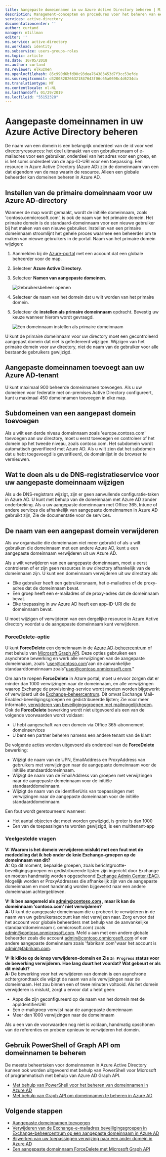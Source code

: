 ```yaml
---
title: Aangepaste domeinnamen in uw Azure Active Directory beheren | Microsoft Docs
description: Management-concepten en procedures voor het beheren van een domeinnaam in Azure Active Directory
services: active-directory
documentationcenter: ''
author: curtand
manager: mtillman
editor: ''
ms.service: active-directory
ms.workload: identity
ms.subservice: users-groups-roles
ms.topic: article
ms.date: 10/05/2018
ms.author: curtand
ms.reviewer: elkuzmen
ms.openlocfilehash: 85c990d6bfd90c93dea764383453d7f3cc53efde
ms.sourcegitcommit: d3200828266321847643f06c65a0698c4d6234da
ms.translationtype: MT
ms.contentlocale: nl-NL
ms.lasthandoff: 01/29/2019
ms.locfileid: "55152328"
---
```

# <a name="managing-custom-domain-names-in-your-azure-active-directory"></a>Aangepaste domeinnamen in uw Azure Active Directory beheren

De naam van een domein is een belangrijk onderdeel van de id voor veel directoryresources: het deel uitmaakt van een gebruikersnaam of e-mailadres voor een gebruiker, onderdeel van het adres voor een groep, en is het soms onderdeel van de app-ID-URI voor een toepassing. Een resource in Azure Active Directory (Azure AD) zijn de domeinnaam van een dat eigendom van de map waarin de resource. Alleen een globale beheerder kan domeinen beheren in Azure AD.

## <a name="set-the-primary-domain-name-for-your-azure-ad-directory"></a>Instellen van de primaire domeinnaam voor uw Azure AD-directory

Wanneer de map wordt gemaakt, wordt de initiële domeinnaam, zoals 'contoso.onmicrosoft.com', is ook de naam van het primaire domein. Het primaire domein is de standaard-domeinnaam voor een nieuwe gebruiker bij het maken van een nieuwe gebruiker. Instellen van een primaire domeinnaam stroomlijnt het gehele proces waarmee een beheerder om te maken van nieuwe gebruikers in de portal. Naam van het primaire domein wijzigen:

1. Aanmelden bij de [Azure-portal](https://portal.azure.com) met een account dat een globale beheerder voor de map.
2. Selecteer **Azure Active Directory**.
3. Selecteer **Namen van aangepaste domeinen**.
  
   ![Gebruikersbeheer openen](./media/domains-manage/add-custom-domain.png)
4. Selecteer de naam van het domein dat u wilt worden van het primaire domein.
5. Selecteer de **instellen als primaire domeinnaam** opdracht. Bevestig uw keuze wanneer hierom wordt gevraagd.
  
   ![Een domeinnaam instellen als primaire domeinnaam](./media/domains-manage/make-primary-domain.png)

U kunt de primaire domeinnaam voor uw directory moet een gecontroleerd aangepast domein dat niet is gefedereerd wijzigen. Wijzigen van het primaire domein voor uw directory, niet de naam van de gebruiker voor alle bestaande gebruikers gewijzigd.

## <a name="add-custom-domain-names-to-your-azure-ad-tenant"></a>Aangepaste domeinnamen toevoegt aan uw Azure AD-tenant

U kunt maximaal 900 beheerde domeinnamen toevoegen. Als u uw domeinen voor federatie met on-premises Active Directory configureert, kunt u maximaal 450 domeinnamen toevoegen in elke map.

## <a name="add-subdomains-of-a-custom-domain"></a>Subdomeinen van een aangepast domein toevoegen

Als u wilt een derde niveau domeinnaam zoals 'europe.contoso.com' toevoegen aan uw directory, moet u eerst toevoegen en controleer of het domein op het tweede niveau, zoals contoso.com. Het subdomein wordt automatisch geverifieerd met Azure AD. Als u wilt zien dat het subdomein dat u hebt toegevoegd is geverifieerd, de domeinlijst in de browser te vernieuwen.

## <a name="what-to-do-if-you-change-the-dns-registrar-for-your-custom-domain-name"></a>Wat te doen als u de DNS-registratieservice voor uw aangepaste domeinnaam wijzigen

Als u de DNS-registrars wijzigt, zijn er geen aanvullende configuratie-taken in Azure AD. U kunt met behulp van de domeinnaam met Azure AD zonder onderbreking. Als u uw aangepaste domeinnaam met Office 365, Intune of andere services die afhankelijk van aangepaste domeinnamen in Azure AD gebruikt zijn, Zie de documentatie voor de services.

## <a name="delete-a-custom-domain-name"></a>De naam van een aangepast domein verwijderen

Als uw organisatie die domeinnaam niet meer gebruikt of als u wilt gebruiken die domeinnaam met een andere Azure AD, kunt u een aangepaste domeinnaam verwijderen uit uw Azure AD.

Als u wilt verwijderen van een aangepaste domeinnaam, moet u eerst controleren of er zijn geen resources in uw directory afhankelijk van de domeinnaam zijn. U kunt een domeinnaam verwijderen uit uw directory als:

* Elke gebruiker heeft een gebruikersnaam, het e-mailadres of de proxy-adres dat de domeinnaam bevat.
* Een groep heeft een e-mailadres of de proxy-adres dat de domeinnaam bevat.
* Elke toepassing in uw Azure AD heeft een app-ID-URI die de domeinnaam bevat.

U moet wijzigen of verwijderen van een dergelijke resource in Azure Active directory voordat u de aangepaste domeinnaam kunt verwijderen.

### <a name="forcedelete-option"></a>ForceDelete-optie

U kunt **ForceDelete** een domeinnaam in de [Azure AD-beheercentrum](https://aad.portal.azure.com) of met behulp van [Microsoft Graph API](https://developer.microsoft.com/en-us/graph/docs/api-reference/beta/api/domain_forcedelete). Deze opties gebruiken een asynchrone bewerking en werk alle verwijzingen van de aangepaste domeinnaam, zoals 'user@contoso.com'aan de aanvankelijke standaarddomeinnaam zoals"user@contoso.onmicrosoft.com." 

Om aan te roepen **ForceDelete** in Azure portal, moet u ervoor zorgen dat er minder dan 1000 verwijzingen naar de domeinnaam, en alle verwijzingen waarop Exchange de provisioning-service wordt moeten worden bijgewerkt of verwijderd uit de [ Exchange-beheercentrum](https://outlook.office365.com/ecp/). Dit omvat Exchange Mail-Enabled-beveiligingsgroepen en gedistribueerde lijsten; Zie voor meer informatie, [verwijderen van beveiligingsgroepen met mailmogelijkheden](https://technet.microsoft.com/library/bb123521(v=exchg.160).aspx#Remove%20mail-enabled%20security%20groups). Ook de **ForceDelete** bewerking wordt niet uitgevoerd als een van de volgende voorwaarden wordt voldaan:

* U hebt aangeschaft van een domein via Office 365-abonnement domeinservices
* U bent een partner beheren namens een andere tenant van de klant

De volgende acties worden uitgevoerd als onderdeel van de **ForceDelete** bewerking:

* Wijzigt de naam van de UPN, EmailAddress en ProxyAddress van gebruikers met verwijzingen naar de aangepaste domeinnaam voor de initiële standaarddomeinnaam.
* Wijzigt de naam van de EmailAddress van groepen met verwijzingen naar de aangepaste domeinnaam voor de initiële standaarddomeinnaam.
* Wijzigt de naam van de identifierUris van toepassingen met verwijzingen naar de aangepaste domeinnaam voor de initiële standaarddomeinnaam.

Een fout wordt geretourneerd wanneer:

* Het aantal objecten dat moet worden gewijzigd, is groter is dan 1000
* Een van de toepassingen te worden gewijzigd, is een multitenant-app

### <a name="frequently-asked-questions"></a>Veelgestelde vragen

**V: Waarom is het domein verwijderen mislukt met een fout met de mededeling dat ik heb onder de knie Exchange-groepen op de domeinnaam van dit?** <br>
**A:** Op dit moment, bepaalde groepen, zoals berichtgrootte-beveiligingsgroepen en gedistribueerde lijsten zijn ingericht door Exchange en moeten handmatig worden opgeschoond [Exchange Admin Center (EAC)](https://outlook.office365.com/ecp/). Mogelijk worden er ProxyAddresses die afhankelijk zijn van de aangepaste domeinnaam en moet handmatig worden bijgewerkt naar een andere domeinnaam achtergebleven. 

**V: Ik ben aangemeld als admin@contoso.com , maar ik kan de domeinnaam 'contoso.com' niet verwijderen?**<br>
**A:** U kunt de aangepaste domeinnaam die u probeert te verwijderen in de naam van uw gebruikersaccount kan niet verwijzen naar. Zorg ervoor dat het account voor globale beheerders met behulp van de aanvankelijke standaarddomeinnaam (. onmicrosoft.com) zoals admin@contoso.onmicrosoft.com. Meld u aan met een andere globale beheerder zoals die account admin@contoso.onmicrosoft.com of een andere aangepaste domeinnaam zoals 'fabrikam.com"waar het account is admin@fabrikam.com.

**V: Ik klikte op de knop verwijderen-domein en Zie `In Progress` status voor de bewerking verwijderen. Hoe lang duurt het voordat? Wat gebeurt er als dit mislukt?**<br>
**A:** De bewerking voor het verwijderen van domein is een asynchrone achtergrondtaak die wijzigt de naam van alle verwijzingen naar de domeinnaam. Het zou binnen een of twee minuten voltooid. Als het domein verwijderen is mislukt, zorgt u ervoor dat u hebt geen:

* Apps die zijn geconfigureerd op de naam van het domein met de appIdentifierURI
* Een e-mailgroep verwijst naar de aangepaste domeinnaam
* Meer dan 1000 verwijzingen naar de domeinnaam

Als u een van de voorwaarden nog niet is voldaan, handmatig opschonen van de referenties en probeer opnieuw te verwijderen het domein.

## <a name="use-powershell-or-graph-api-to-manage-domain-names"></a>Gebruik PowerShell of Graph API om domeinnamen te beheren

De meeste beheertaken voor domeinnamen in Azure Active Directory kunnen ook worden uitgevoerd met behulp van PowerShell voor Microsoft of programmatisch met behulp van Azure AD Graph API.

* [Met behulp van PowerShell voor het beheren van domeinnamen in Azure AD](https://msdn.microsoft.com/library/azure/e1ef403f-3347-4409-8f46-d72dafa116e0#BKMK_ManageDomains)
* [Met behulp van Graph API om domeinnamen te beheren in Azure AD](https://msdn.microsoft.com/Library/Azure/Ad/Graph/api/domains-operations)

## <a name="next-steps"></a>Volgende stappen

* [Aangepaste domeinnamen toevoegen](/azure/active-directory/fundamentals/add-custom-domain?context=azure/active-directory/users-groups-roles/context/ugr-context)
* [Verwijderen van de Exchange-e-mailadres beveiligingsgroepen in Exchange-beheercentrum op een aangepaste domeinnaam in Azure AD](https://technet.microsoft.com/library/bb123521(v=exchg.160).aspx#Remove%20mail-enabled%20security%20groups)
* [Bijwerken van uw toepassingen verwijzing naar een ander domein in Azure AD](https://docs.microsoft.com/azure/active-directory/develop/quickstart-v1-integrate-apps-with-azure-ad#updating-an-application)
* [Een aangepaste domeinnaam ForceDelete met Microsoft Graph API](https://developer.microsoft.com/en-us/graph/docs/api-reference/beta/api/domain_forcedelete)

